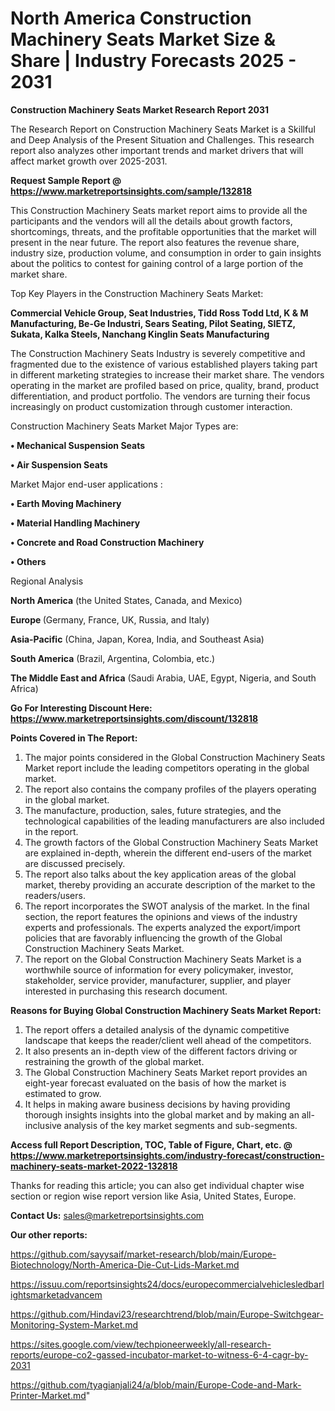 # North America Construction Machinery Seats Market Size & Share | Industry Forecasts 2025 - 2031

<strong>Construction Machinery Seats Market Research Report 2031</strong>

The Research Report on Construction Machinery Seats Market is a Skillful and Deep Analysis of the Present Situation and Challenges. This research report also analyzes other important trends and market drivers that will affect market growth over 2025-2031.

<strong>Request Sample Report @ <a href=https://www.marketreportsinsights.com/sample/132818>https://www.marketreportsinsights.com/sample/132818</a></strong>

This Construction Machinery Seats market report aims to provide all the participants and the vendors will all the details about growth factors, shortcomings, threats, and the profitable opportunities that the market will present in the near future. The report also features the revenue share, industry size, production volume, and consumption in order to gain insights about the politics to contest for gaining control of a large portion of the market share.

Top Key Players in the Construction Machinery Seats Market:

<strong>Commercial Vehicle Group, Seat Industries, Tidd Ross Todd Ltd, K & M Manufacturing, Be-Ge Industri, Sears Seating, Pilot Seating, SIETZ, Sukata, Kalka Steels, Nanchang Kinglin Seats Manufacturing</strong>

The Construction Machinery Seats Industry is severely competitive and fragmented due to the existence of various established players taking part in different marketing strategies to increase their market share. The vendors operating in the market are profiled based on price, quality, brand, product differentiation, and product portfolio. The vendors are turning their focus increasingly on product customization through customer interaction.

Construction Machinery Seats Market Major Types are:

<strong>• Mechanical Suspension Seats

• Air Suspension Seats</strong>

Market Major end-user applications :

<strong>• Earth Moving Machinery

• Material Handling Machinery

• Concrete and Road Construction Machinery

• Others</strong>

Regional Analysis

</u><strong><b>North America</b></strong> (the United States, Canada, and Mexico)

<strong><b>Europe </b></strong>(Germany, France, UK, Russia, and Italy)

<strong><b>Asia-Pacific</b></strong> (China, Japan, Korea, India, and Southeast Asia)

<strong><b>South America</b></strong> (Brazil, Argentina, Colombia, etc.)

<strong><b>The Middle East and Africa</b></strong> (Saudi Arabia, UAE, Egypt, Nigeria, and South Africa)

<strong>Go For Interesting Discount Here: <a href=https://www.marketreportsinsights.com/discount/132818>https://www.marketreportsinsights.com/discount/132818</a></strong>

<strong>Points Covered in The Report:</strong>
<ol>
  <li>The major points considered in the Global Construction Machinery Seats Market report include the leading competitors operating in the global market.</li>
  <li>The report also contains the company profiles of the players operating in the global market.</li>
  <li>The manufacture, production, sales, future strategies, and the technological capabilities of the leading manufacturers are also included in the report.</li>
  <li>The growth factors of the Global Construction Machinery Seats Market are explained in-depth, wherein the different end-users of the market are discussed precisely.</li>
  <li>The report also talks about the key application areas of the global market, thereby providing an accurate description of the market to the readers/users.</li>
  <li>The report incorporates the SWOT analysis of the market. In the final section, the report features the opinions and views of the industry experts and professionals. The experts analyzed the export/import policies that are favorably influencing the growth of the Global Construction Machinery Seats Market.</li>
  <li>The report on the Global Construction Machinery Seats Market is a worthwhile source of information for every policymaker, investor, stakeholder, service provider, manufacturer, supplier, and player interested in purchasing this research document.</li>
</ol>
<strong>Reasons for Buying Global Construction Machinery Seats Market Report:</strong>

<ol>
  <li>The report offers a detailed analysis of the dynamic competitive landscape that keeps the reader/client well ahead of the competitors.</li>
  <li>It also presents an in-depth view of the different factors driving or restraining the growth of the global market.</li>
  <li>The Global Construction Machinery Seats Market report provides an eight-year forecast evaluated on the basis of how the market is estimated to grow.</li>
  <li>It helps in making aware business decisions by having providing thorough insights insights into the global market and by making an all-inclusive analysis of the key market segments and sub-segments.</li>
</ol>
<strong>Access full Report Description, TOC, Table of Figure, Chart, etc. @ <a href=https://www.marketreportsinsights.com/industry-forecast/construction-machinery-seats-market-2022-132818>https://www.marketreportsinsights.com/industry-forecast/construction-machinery-seats-market-2022-132818</a></strong>


Thanks for reading this article; you can also get individual chapter wise section or region wise report version like Asia, United States, Europe.

<strong>Contact Us:</strong>
sales@marketreportsinsights.com

<strong>Our other reports:</strong>

<a href=https://github.com/sayysaif/market-research/blob/main/Europe-Biotechnology/North-America-Die-Cut-Lids-Market.md>https://github.com/sayysaif/market-research/blob/main/Europe-Biotechnology/North-America-Die-Cut-Lids-Market.md</a>

<a href=https://issuu.com/reportsinsights24/docs/europecommercialvehiclesledbarlightsmarketadvancem>https://issuu.com/reportsinsights24/docs/europecommercialvehiclesledbarlightsmarketadvancem</a>

<a href=https://github.com/Hindavi23/researchtrend/blob/main/Europe-Switchgear-Monitoring-System-Market.md>https://github.com/Hindavi23/researchtrend/blob/main/Europe-Switchgear-Monitoring-System-Market.md</a>

<a href=https://sites.google.com/view/techpioneerweekly/all-research-reports/europe-co2-gassed-incubator-market-to-witness-6-4-cagr-by-2031>https://sites.google.com/view/techpioneerweekly/all-research-reports/europe-co2-gassed-incubator-market-to-witness-6-4-cagr-by-2031</a>

<a href=https://github.com/tyagianjali24/a/blob/main/Europe-Code-and-Mark-Printer-Market.md>https://github.com/tyagianjali24/a/blob/main/Europe-Code-and-Mark-Printer-Market.md</a>"
